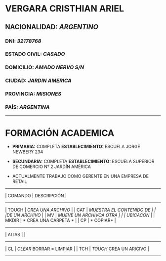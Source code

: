 # **VERGARA CRISTHIAN ARIEL**
## NACIONALIDAD: *ARGENTINO*
### DNI: *32178768*
### ESTADO CIVIL: *CASADO*
### DOMICILIO: *AMADO NERVO S/N*
### CIUDAD: *JARDIN AMERICA*
### PROVINCIA: *MISIONES*
### PAÍS: *ARGENTINA*

----------------------------------

# FORMACIÓN ACADEMICA

* **PRIMARIA:** COMPLETA 
**ESTABLECIMIENTO:** ESCUELA JORGE NEWBERY 234 

* **SECUNDARIA:** COMPLETA
**ESTABLECIMIENTO:** ESCUELA SUPERIOR DE COMERCIO N° 2
JARDÍN AMÉRICA

* ACTUALMENTE TRABAJO COMO GERENTE EN UNA EMPRESA DE RETAIL

- - - - - - - - - - - - - - - - - - - - - - - - - - 
|       COMANDO         |   DESCRIPCIÓN            |
- - - - - - - - - - - - - - - - - - - - - - - - - -
|       TOUCH           | *CREA UNA ARCHIVO*       |
|       CAT             | *MUESTRA EL CONTENIDO DE |
|                       |DE UN ARCHIVO*            |
|       MV              | *MUEVE UN ARCHIVOA OTRA  |
|                       | UBICACÓN*                |
|       MKDIR           | * CREA UNA CARPETA *     |
|       CP              | * COPIAR*                |
- - - - - - - - - - - - - - - - - - - - - - - - - - 
|       ALIAS           |                          |    
- - - - - - - - - - - - - - - - - - - - - - - - - -
|       CL              | *CLEAR* BORRAR = LIMPIAR |
|       TCH             | *TOUCH* CREA UN ARICIVO  |
- - - - - - - - - - - - - - - - - - - - - - - - - -

<!--
**Cvergara2023/Cvergara2023** is a ✨ _special_ ✨ repository because its `README.md` (this file) appears on your GitHub profile.

Here are some ideas to get you started:

- 🔭 I’m currently working on ...
- 🌱 I’m currently learning ...
- 👯 I’m looking to collaborate on ...
- 🤔 I’m looking for help with ...
- 💬 Ask me about ...
- 📫 How to reach me: ...
- 😄 Pronouns: ...
- ⚡ Fun fact: ...
-->
